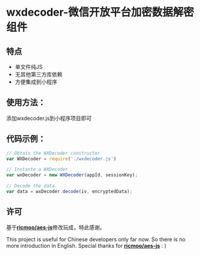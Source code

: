 # wxdecoder-微信开放平台加密数据解密组件

特点
---

- 单文件纯JS
- 无其他第三方库依赖
- 方便集成到小程序

使用方法：
---

添加wxdecoder.js到小程序项目即可

代码示例：
---
```javascript
// Obtain the WXDecoder constructor
var WXDecoder = require('./wxdecoder.js')

// Instante a WXDecoder
var wxDecoder = new WXDecoder(appId, sessionKey);

// Decode the data
var data = wxDecoder.decode(iv, encryptedData);
```

许可
---
基于[**ricmoo/aes-js**](https://github.com/ricmoo/aes-js)修改玩成，特此感谢。

This project is useful for Chinese developers only far now. So there is no more introduction in English. Special thanks for [**ricmoo/aes-js**](https://github.com/ricmoo/aes-js) : )
